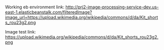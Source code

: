 Working eb environment link: http://prj2-image-processing-service-dev.us-east-1.elasticbeanstalk.com/filteredImage?image_url=https://upload.wikimedia.org/wikipedia/commons/d/da/Kit_shorts_rou23g2.png

Image test link: https://upload.wikimedia.org/wikipedia/commons/d/da/Kit_shorts_rou23g2.png
